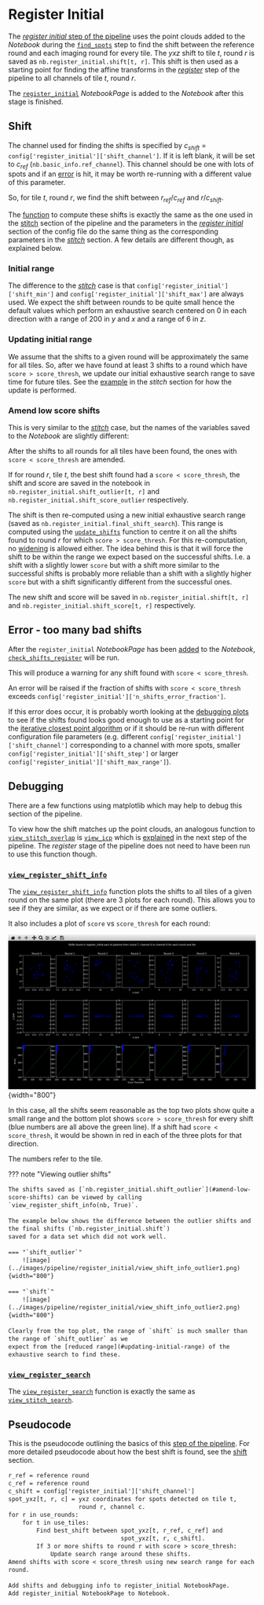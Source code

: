 # Register Initial
The [*register initial* step of the pipeline](../code/pipeline/register_initial.md) uses the point clouds
added to the *Notebook* during the [`find_spots`](find_spots.md) step
to find the shift between the reference round and each imaging round for every tile.
The $yxz$ shift to tile $t$, round $r$ is saved as `nb.register_initial.shift[t, r]`. This shift
is then used as a starting point for finding the affine transforms in the 
[*register*](register.md) step of the pipeline 
to all channels of tile $t$, round $r$.

The [`register_initial`](../notebook_comments.md#register_initial) *NotebookPage* is added to the 
*Notebook* after this stage is finished.

## Shift
The channel used for finding the shifts is specified by $c_{shift}$ = `config['register_initial']['shift_channel']`.
If it is left blank, it will be set to $c_{ref}$ (`nb.basic_info.ref_channel`). This channel
should be one with lots of spots and if an [error](#error-too-many-bad-shifts) 
is hit, it may be worth re-running with a different value
of this parameter. 

So, for tile $t$, round $r$, we find the shift between $r_{ref}$/$c_{ref}$ and $r$/$c_{shift}$.

The [function](../code/stitch/shift.md#coppafish.stitch.shift.compute_shift) to compute these shifts is exactly the 
same as the one used in the [stitch](stitch.md#shift) section of the pipeline and the parameters in the 
[*register initial*](../config.md#register_initial) section of the config file do the same thing as the 
corresponding parameters in the [*stitch*](../config.md#stitch) section. A few details are different though,
as explained below.

### Initial range
The difference to the [*stitch*](stitch.md#initial-range) case is that `config['register_initial']['shift_min']` and 
`config['register_initial']['shift_max']` are always used. We expect the shift between rounds to be quite 
small hence the default values which perform an exhaustive search centered on 0 in each direction
with a range of 200 in $y$ and $x$ and a range of 6 in $z$.

### Updating initial range
We assume that the shifts to a given round will be approximately the same for all tiles. So, after we have found 
at least 3 shifts to a round which have `score > score_thresh`, we update our initial exhaustive search range
to save time for future tiles. See the [example](stitch.md#updating-initial-range) 
in the *stitch* section for how the update is performed.

### Amend low score shifts
This is very similar to the [*stitch*](stitch.md#amend-low-score-shifts) case, 
but the names of the variables saved to the *Notebook* are slightly different:

After the shifts to all rounds for all tiles have been found, the ones with `score < score_thresh` are 
amended.

If for round $r$, tile $t$, the best shift found had a `score < score_thresh`, 
the shift and score are saved in the notebook in `nb.register_initial.shift_outlier[t, r]` and 
`nb.register_initial.shift_score_outlier` respectively.

The shift is then re-computed using a new initial exhaustive search range 
(saved as `nb.register_initial.final_shift_search`). This range is computed using the 
[`update_shifts`](#updating-initial-range) function to centre 
it on all the shifts found to round $r$ for which `score > score_thresh`.
For this re-computation, no [widening](stitch.md#widening-range) is allowed either. The idea behind this 
is that it will force the shift to be within the range we expect based on the successful shifts. 
I.e. a shift with a slightly lower `score` but with a shift
more similar to the successful shifts is probably more reliable than a shift with 
a slightly higher `score` but with a shift significantly different from the successful ones.

The new shift and score will be saved in `nb.register_initial.shift[t, r]` and 
`nb.register_initial.shift_score[t, r]` respectively.

## Error - too many bad shifts
After the `register_initial` *NotebookPage* has been 
[added](../code/pipeline/run.md#coppafish.pipeline.run.run_register) to the *Notebook*, 
[`check_shifts_register`](../code/stitch/check_shifts.md#coppafish.stitch.check_shifts.check_shifts_register) 
will be run.

This will produce a warning for any shift found with `score < score_thresh`.

An error will be raised if the fraction of shifts with `score < score_thresh` exceeds 
`config['register_initial']['n_shifts_error_fraction']`.

If this error does occur, it is probably worth looking at the [debugging plots](#debugging) to see if the shifts found
looks good enough to use as a starting point for the [iterative closest point algorithm](register.md)
or if it should be re-run with different configuration
file parameters (e.g. different `config['register_initial']['shift_channel']` corresponding to a channel
with more spots, smaller `config['register_initial']['shift_step']` or larger 
`config['register_initial']['shift_max_range']`). 

## Debugging
There are a few functions using matplotlib which may help to debug this section of the pipeline.

To view how the shift matches up the point clouds, an analogous function to 
[`view_stitch_overlap`](stitch.md#view_stitch_overlap)
is [`view_icp`](../code/plot/register.md#view_icp) which is [explained](register.md#view_icp) 
in the next step of the pipeline. The *register* stage of the pipeline does 
not need to have been run to use this function though.

### [`view_register_shift_info`](../code/plot/register.md#view_register_shift_info)
The [`view_register_shift_info`](../code/plot/register.md#view_register_shift_info) function
plots the shifts to all tiles of a given round on the same plot
(there are 3 plots for each round).
This allows you to see if they are similar, as we expect or if there are some outliers.

It also includes a plot of `score` vs `score_thresh` for each round:

![image](../images/pipeline/register_initial/view_shift_info.png){width="800"}

In this case, all the shifts seem reasonable as the top two plots show quite a small range
and the bottom plot shows `score > score_thresh` for every shift (blue numbers are all above the green line).
If a shift had `score < score_thresh`, it would be shown in red in each of the three plots
for that direction.

The numbers refer to the tile.

??? note "Viewing outlier shifts"

    The shifts saved as [`nb.register_initial.shift_outlier`](#amend-low-score-shifts) can be viewed by calling
    `view_register_shift_info(nb, True)`.

    The example below shows the difference between the outlier shifts and the final shifts (`nb.register_initial.shift`)
    saved for a data set which did not work well.

    === "`shift_outlier`"
        ![image](../images/pipeline/register_initial/view_shift_info_outlier1.png){width="800"}

    === "`shift`"
        ![image](../images/pipeline/register_initial/view_shift_info_outlier2.png){width="800"}

    Clearly from the top plot, the range of `shift` is much smaller than the range of `shift_outlier` as we
    expect from the [reduced range](#updating-initial-range) of the exhaustive search to find these.

### [`view_register_search`](../code/plot/register.md#view_register_search)
The [`view_register_search`](../code/plot/register.md#view_register_search) function is exactly the same
as [`view_stitch_search`](stitch.md#view_stitch_search).

## Pseudocode
This is the pseudocode outlining the basics of this [step of the pipeline](../code/pipeline/register_initial.md).
For more detailed pseudocode about how the best shift is found, see the [shift](stitch.md#obtaining-best-shift) section.

```
r_ref = reference round
c_ref = reference round
c_shift = config['register_initial']['shift_channel']
spot_yxz[t, r, c] = yxz coordinates for spots detected on tile t,
                    round r, channel c.
for r in use_rounds:            
    for t in use_tiles:
        Find best_shift between spot_yxz[t, r_ref, c_ref] and 
                                spot_yxz[t, r, c_shift].
        If 3 or more shifts to round r with score > score_thresh:
            Update search range around these shifts.   
Amend shifts with score < score_thresh using new search range for each round.

Add shifts and debugging info to register_initial NotebookPage.
Add register_initial NotebookPage to Notebook.      
```
